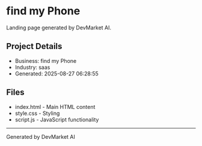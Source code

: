 # find my Phone

Landing page generated by DevMarket AI.

## Project Details
- Business: find my Phone
- Industry: saas
- Generated: 2025-08-27 06:28:55

## Files
- index.html - Main HTML content
- style.css - Styling
- script.js - JavaScript functionality

---
Generated by DevMarket AI
